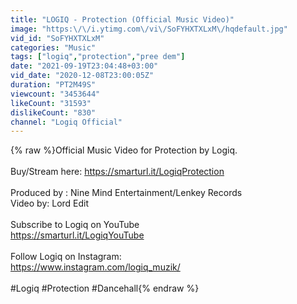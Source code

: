 ```yaml
---
title: "LOGIQ - Protection (Official Music Video)"
image: "https:\/\/i.ytimg.com\/vi\/SoFYHXTXLxM\/hqdefault.jpg"
vid_id: "SoFYHXTXLxM"
categories: "Music"
tags: ["logiq","protection","pree dem"]
date: "2021-09-19T23:04:48+03:00"
vid_date: "2020-12-08T23:00:05Z"
duration: "PT2M49S"
viewcount: "3453644"
likeCount: "31593"
dislikeCount: "830"
channel: "Logiq Official"
---
```

{% raw %}Official Music Video for Protection by Logiq.<br /><br />Buy/Stream here: <a rel="nofollow" target="blank" href="https://smarturl.it/LogiqProtection">https://smarturl.it/LogiqProtection</a><br /><br />Produced by : Nine Mind Entertainment/Lenkey Records <br />Video by: Lord Edit<br /><br />Subscribe to Logiq on YouTube<br /><a rel="nofollow" target="blank" href="https://smarturl.it/LogiqYouTube">https://smarturl.it/LogiqYouTube</a><br /><br />Follow Logiq on Instagram:<br /><a rel="nofollow" target="blank" href="https://www.instagram.com/logiq_muzik/">https://www.instagram.com/logiq_muzik/</a><br /><br />#Logiq #Protection #Dancehall{% endraw %}
